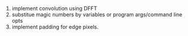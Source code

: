 1) implement convolution using DFFT 
2) substitue magic numbers by variables or program args/command line opts
3) implement padding for edge pixels.

